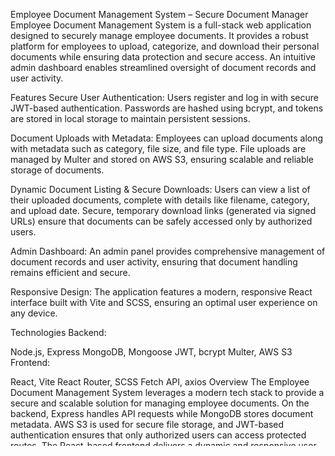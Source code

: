 Employee Document Management System – Secure Document Manager
Employee Document Management System is a full-stack web application designed to securely manage employee documents. It provides a robust platform for employees to upload, categorize, and download their personal documents while ensuring data protection and secure access. An intuitive admin dashboard enables streamlined oversight of document records and user activity.

Features
Secure User Authentication:
Users register and log in with secure JWT-based authentication. Passwords are hashed using bcrypt, and tokens are stored in local storage to maintain persistent sessions.

Document Uploads with Metadata:
Employees can upload documents along with metadata such as category, file size, and file type. File uploads are managed by Multer and stored on AWS S3, ensuring scalable and reliable storage of documents.

Dynamic Document Listing & Secure Downloads:
Users can view a list of their uploaded documents, complete with details like filename, category, and upload date. Secure, temporary download links (generated via signed URLs) ensure that documents can be safely accessed only by authorized users.

Admin Dashboard:
An admin panel provides comprehensive management of document records and user activity, ensuring that document handling remains efficient and secure.

Responsive Design:
The application features a modern, responsive React interface built with Vite and SCSS, ensuring an optimal user experience on any device.

Technologies
Backend:

Node.js, Express
MongoDB, Mongoose
JWT, bcrypt
Multer, AWS S3
Frontend:

React, Vite
React Router, SCSS
Fetch API, axios
Overview
The Employee Document Management System leverages a modern tech stack to provide a secure and scalable solution for managing employee documents. On the backend, Express handles API requests while MongoDB stores document metadata. AWS S3 is used for secure file storage, and JWT-based authentication ensures that only authorized users can access protected routes. The React-based frontend delivers a dynamic and responsive user interface, enabling employees to easily upload, view, and download documents, with an admin dashboard for overall system managem